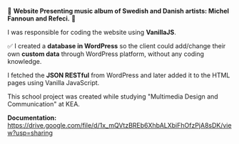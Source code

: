 🎵 **Website Presenting music album of Swedish and Danish artists: Michel Fannoun and Refeci.** 🎵
 
I was responsible for coding the website using **VanillaJS**. 

✅ I created a **database in WordPress** so the client could add/change their own **custom data** through WordPress platform, without any coding knowledge.

I fetched the **JSON RESTful** from WordPress and later added it to the HTML pages using Vanilla JavaScript.

This school project was created while studying "Multimedia Design and Communication" at KEA.

**Documentation:**
https://drive.google.com/file/d/1x_mQVtzBREb6XhbALXbiFhOfzPjA8sDK/view?usp=sharing
